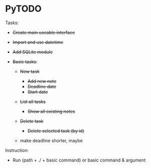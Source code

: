 # PyTODO

Tasks:
- <s>Create main useable interface</s>
- <s>Import and use datetime</s>
- <s>Add SQLite module</s> 
- <s>Basic tasks</s>:
 
    - <s>New task</s> 
        - <s>Add new note</s>
        - <s>Deadline date</s>
        - <s>Start date</s>  
    - <s>List all tasks</s>
        - <s>Show all existing notes</s>
        
    - <s>Delete task</s>
        - <s>Delete selected task (by id)</s> 
    - make deadline shorter, maybe

Instruction: 
- Run (path + ./ + basic command) or basic command & argument
  